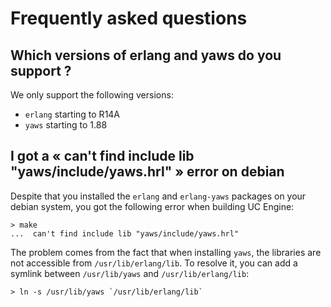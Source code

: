 # Frequently asked questions

## Which versions of erlang and yaws do you support ?

We only support the following versions:

- `erlang` starting to R14A
- `yaws` starting to 1.88

## I got a « can't find include lib "yaws/include/yaws.hrl" » error on debian

Despite that you installed the `erlang` and `erlang-yaws` packages on your
debian system, you got the following error when building UC Engine:

    > make
    ...  can't find include lib "yaws/include/yaws.hrl"

The problem comes from the fact that when installing `yaws`, the libraries are
not accessible from `/usr/lib/erlang/lib`. To resolve it, you can add a symlink
between `/usr/lib/yaws` and `/usr/lib/erlang/lib`:

    > ln -s /usr/lib/yaws `/usr/lib/erlang/lib`


